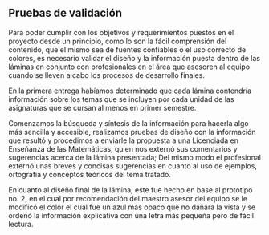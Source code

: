 ##  Pruebas de validación

Para poder cumplir con los objetivos y requerimientos puestos en el proyecto desde un principio, como lo son la fácil comprensión del contenido, que el mismo sea de fuentes confiables o el uso correcto de colores, es necesario validar el diseño y la información puesta dentro de las láminas en conjunto con profesionales en el área que asesoren al equipo cuando se lleven a cabo los procesos de desarrollo finales.

En la primera entrega habíamos determinado que cada lámina contendría información sobre los temas que se incluyen por cada unidad de las asignaturas que se cursan al menos en primer semestre.

Comenzamos la búsqueda y síntesis de la información para hacerla algo más sencilla y accesible, realizamos pruebas de diseño con la información que resultó y procedimos a enviarle la propuesta a una Licenciada en Enseñanza de las Matemáticas, quien nos externó sus comentarios y sugerencias acerca de la lámina presentada; Del mismo modo el profesional externó unas breves y concisas sugerencias en cuanto al uso de ejemplos, ortografía y conceptos teóricos del tema tratado.

En cuanto al diseño final de la lámina, este fue hecho en base al prototipo no. 2, en el cual por recomendación del maestro asesor del equipo se le modificó el color el cual fue un azul más opaco que no dañara la vista y se ordenó la información explicativa con una letra más pequeña pero de fácil lectura.
